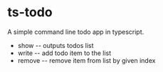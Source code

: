 # ts-todo
A simple command line todo app in typescript.
- show -- outputs todos list
- write -- add todo item to the list
- remove -- remove item from list by given index
